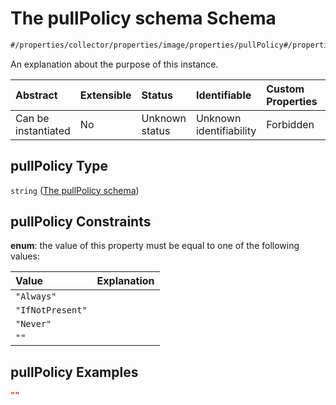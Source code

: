 # The pullPolicy schema Schema

```txt
#/properties/collector/properties/image/properties/pullPolicy#/properties/collector/properties/image/properties/pullPolicy
```

An explanation about the purpose of this instance.

| Abstract            | Extensible | Status         | Identifiable            | Custom Properties | Additional Properties | Access Restrictions | Defined In                                                        |
| :------------------ | :--------- | :------------- | :---------------------- | :---------------- | :-------------------- | :------------------ | :---------------------------------------------------------------- |
| Can be instantiated | No         | Unknown status | Unknown identifiability | Forbidden         | Allowed               | none                | [values.schema.json\*](values.schema.json "open original schema") |

## pullPolicy Type

`string` ([The pullPolicy schema](values-properties-the-collector-schema-properties-the-image-schema-properties-the-pullpolicy-schema.md))

## pullPolicy Constraints

**enum**: the value of this property must be equal to one of the following values:

| Value            | Explanation |
| :--------------- | :---------- |
| `"Always"`       |             |
| `"IfNotPresent"` |             |
| `"Never"`        |             |
| `""`             |             |

## pullPolicy Examples

```json
""
```
